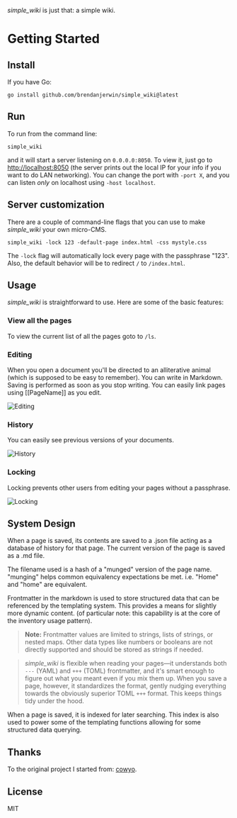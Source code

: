_simple_wiki_ is just that: a simple wiki.

# Getting Started

## Install

If you have Go:

```
go install github.com/brendanjerwin/simple_wiki@latest
```

## Run

To run from the command line:

```shell
simple_wiki
```

and it will start a server listening on `0.0.0.0:8050`. To view it, just go to <http://localhost:8050> (the server prints out the local IP for your info if you want to do LAN networking). You can change the port with `-port X`, and you can listen _only_ on localhost using `-host localhost`.

## Server customization

There are a couple of command-line flags that you can use to make _simple_wiki_ your own micro-CMS.

```
simple_wiki -lock 123 -default-page index.html -css mystyle.css
```

The `-lock` flag will automatically lock every page with the passphrase "123". Also, the default behavior will be to redirect `/` to `/index.html`.

## Usage

_simple_wiki_ is straightforward to use. Here are some of the basic features:

### View all the pages

To view the current list of all the pages goto to `/ls`.

### Editing

When you open a document you'll be directed to an alliterative animal (which is supposed to be easy to remember). You can write in Markdown. Saving is performed as soon as you stop writing. You can easily link pages using [[PageName]] as you edit.

![Editing](http://i.imgur.com/vEs2U8z.gif)

### History

You can easily see previous versions of your documents.

![History](http://i.imgur.com/CxhRkyo.gif)

### Locking

Locking prevents other users from editing your pages without a passphrase.

![Locking](http://i.imgur.com/xwUFV8b.gif)

## System Design

When a page is saved, its contents are saved to a .json file acting as a database of history for that page. The current version of the page is saved as a .md file.

The filename used is a hash of a "munged" version of the page name. "munging" helps common equivalency expectations be met. i.e. "Home" and "home" are equivalent.

Frontmatter in the markdown is used to store structured data that can be referenced by the templating system. This provides a means for slightly more dynamic content. (of particular note: this capability is at the core of the inventory usage pattern).

> **Note:** Frontmatter values are limited to strings, lists of strings, or nested maps. Other data types like numbers or booleans are not directly supported and should be stored as strings if needed.

> _simple_wiki_ is flexible when reading your pages—it understands both `---` (YAML) and `+++` (TOML) frontmatter, and it's smart enough to figure out what you meant even if you mix them up. When you save a page, however, it standardizes the format, gently nudging everything towards the obviously superior TOML `+++` format. This keeps things tidy under the hood.

When a page is saved, it is indexed for later searching. This index is also used to power some of the templating functions allowing for some structured data querying.

## Thanks

To the original project I started from: [cowyo](https://github.com/schollz/cowyo).

## License

MIT

